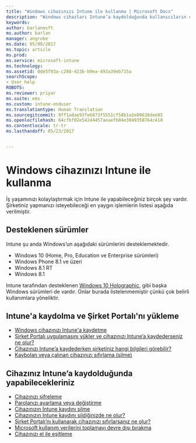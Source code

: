 ```yaml
---
title: "Windows cihazınızı Intune ile kullanma | Microsoft Docs"
description: "Windows cihazları Intune’a kaydolduğunda kullanıcıların cihazda gerçekleştirebileceği görevlere yönelik bağlantıların listesi"
keywords: 
author: barlanmsft
ms.author: barlan
manager: angrobe
ms.date: 05/08/2017
ms.topic: article
ms.prod: 
ms.service: microsoft-intune
ms.technology: 
ms.assetid: 0de5f03a-c288-423b-b9ea-493a39eb715a
searchScope:
- User help
ROBOTS: 
ms.reviewer: priyar
ms.suite: ems
ms.custom: intune-enduser
ms.translationtype: Human Translation
ms.sourcegitcommit: 9ff1adae93fe6873f5551cf58b1a2e89638dee85
ms.openlocfilehash: 64cfbf02e54244457aeaefb84e3049350764c410
ms.contentlocale: tr-tr
ms.lasthandoff: 05/23/2017


---
```


# <a name="using-your-windows-device-with-intune"></a>Windows cihazınızı Intune ile kullanma

İş yaşamınızı kolaylaştırmak için Intune ile yapabileceğiniz birçok şey vardır. Şirketiniz yapmanızı isteyebileceği en yaygın işlemlerin listesi aşağıda verilmiştir.

## <a name="supported-versions"></a>Desteklenen sürümler

Intune şu anda Windows’un aşağıdaki sürümlerini desteklemektedir.

* Windows 10 (Home, Pro, Education ve Enterprise sürümleri)
* Windows Phone 8.1 ve üzeri
* Windows 8.1 RT
* Windows 8.1

Intune tarafından desteklenen [Windows 10 Holographic](https://www.microsoft.com/hololens), gibi başka Windows sürümleri de vardır. Onlar burada listelenmemiştir çünkü çok belirli kullanımlara yöneliktir.

## <a name="enrolling-into-intune-and-installing-the-company-portal"></a>Intune'a kaydolma ve Şirket Portalı'nı yükleme

- [Windows cihazınızı Intune'a kaydetme](enroll-your-device-in-intune-windows.md)
- [Şirket Portalı uygulamasını yükler ve cihazınızı Intune’a kaydederseniz ne olur?](what-happens-if-you-install-the-company-portal-app-and-enroll-your-device-in-intune-windows.md)
- [Cihazınızı Intune’a kaydederken şirketiniz hangi bilgileri görebilir?](what-info-can-your-company-see-when-you-enroll-your-device-in-intune.md)
- [Kaybolan veya çalınan cihazınızı sıfırlama (silme)](reset-erase-your-device-cpwebsite.md)

## <a name="things-you-can-do-when-your-device-is-enrolled-in-intune"></a>Cihazınız Intune’a kaydolduğunda yapabilecekleriniz

- [Cihazınızı şifreleme](encrypt-your-device-windows.md)
- [Parolanızı ayarlama veya değiştirme](set-or-change-your-password-windows.md)
- [Cihazınızın Intune kaydını silme](unenroll-your-device-from-intune-windows.md)
- [Cihazınızın Intune kaydını sildiğinizde ne olur?](what-happens-if-you-unenroll-your-device-from-intune-windows.md)
- [Şirket Portalı’nı kullanarak cihazınızı sıfırlarsanız ne olur?](what-happens-if-you-reset-your-device-using-the-company-portal-windows.md)
- [Microsoft kullanım verilerini toplamayı devre dışı bırakma](turn-off-microsoft-usage-data-collection-windows.md)
- [Cihazınızı el ile eşitleme](sync-your-device-manually-windows.md)


